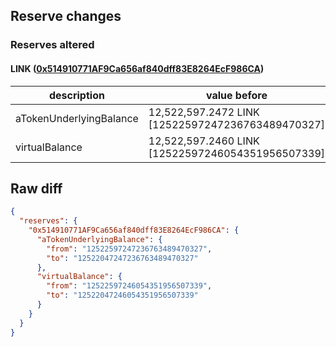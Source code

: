 ## Reserve changes

### Reserves altered

#### LINK ([0x514910771AF9Ca656af840dff83E8264EcF986CA](https://etherscan.io/address/0x514910771AF9Ca656af840dff83E8264EcF986CA))

| description | value before | value after |
| --- | --- | --- |
| aTokenUnderlyingBalance | 12,522,597.2472 LINK [12522597247236763489470327] | 12,522,047.2472 LINK [12522047247236763489470327] |
| virtualBalance | 12,522,597.2460 LINK [12522597246054351956507339] | 12,522,047.2460 LINK [12522047246054351956507339] |


## Raw diff

```json
{
  "reserves": {
    "0x514910771AF9Ca656af840dff83E8264EcF986CA": {
      "aTokenUnderlyingBalance": {
        "from": "12522597247236763489470327",
        "to": "12522047247236763489470327"
      },
      "virtualBalance": {
        "from": "12522597246054351956507339",
        "to": "12522047246054351956507339"
      }
    }
  }
}
```